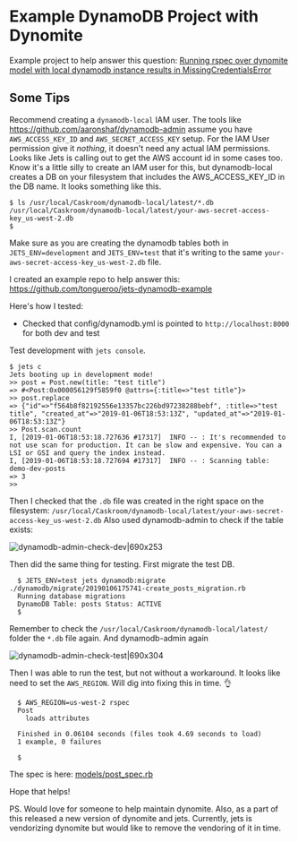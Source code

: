 # Example DynamoDB Project with Dynomite

Example project to help answer this question: [Running rspec over dynomite model with local dynamodb instance results in MissingCredentialsError](https://community.rubyonjets.com/t/running-rspec-over-dynomite-model-with-local-dynamodb-instance-results-in-missingcredentialserror/31/2)

## Some Tips

Recommend creating a `dynamodb-local` IAM user. The tools like https://github.com/aaronshaf/dynamodb-admin assume you have `AWS_ACCESS_KEY_ID` and `AWS_SECRET_ACCESS_KEY` setup. For the IAM User permission give it *nothing*, it doesn't need any actual IAM permissions. Looks like Jets is calling out to get the AWS account id in some cases too. Know it's a little silly to create an IAM user for this, but dynamodb-local creates a DB on your filesystem that includes the AWS_ACCESS_KEY_ID in the DB name. It looks something like this.

    $ ls /usr/local/Caskroom/dynamodb-local/latest/*.db
    /usr/local/Caskroom/dynamodb-local/latest/your-aws-secret-access-key_us-west-2.db
    $

Make sure as you are creating the dynamodb tables both in `JETS_ENV=development` and `JETS_ENV=test` that it's writing to the same `your-aws-secret-access-key_us-west-2.db` file.

I created an example repo to help answer this: https://github.com/tongueroo/jets-dynamodb-example

Here's how I tested:

* Checked that config/dynamodb.yml is pointed to `http://localhost:8000` for both dev and test

Test development with `jets console`.

    $ jets c
    Jets booting up in development mode!
    >> post = Post.new(title: "test title")
    => #<Post:0x000056129f5859f0 @attrs={:title=>"test title"}>
    >> post.replace
    => {"id"=>"f564b8f82192556e13357bc226bd97238288bebf", :title=>"test title", "created_at"=>"2019-01-06T18:53:13Z", "updated_at"=>"2019-01-06T18:53:13Z"}
    >> Post.scan.count
    I, [2019-01-06T18:53:18.727636 #17317]  INFO -- : It's recommended to not use scan for production. It can be slow and expensive. You can a LSI or GSI and query the index instead.
    I, [2019-01-06T18:53:18.727694 #17317]  INFO -- : Scanning table: demo-dev-posts
    => 3
    >>

Then I checked that the `.db` file was created in the right space on the filesystem: `/usr/local/Caskroom/dynamodb-local/latest/your-aws-secret-access-key_us-west-2.db`  Also used dynamodb-admin to check if the table exists:

![dynamodb-admin-check-dev|690x253](https://raw.githubusercontent.com/tongueroo/jets-dynamodb-example/master/screenshots/dynamodb-admin-check-dev.png)

Then did the same thing for testing. First migrate the test DB.

      $ JETS_ENV=test jets dynamodb:migrate ./dynamodb/migrate/20190106175741-create_posts_migration.rb
      Running database migrations
      DynamoDB Table: posts Status: ACTIVE
      $

Remember to check the `/usr/local/Caskroom/dynamodb-local/latest/` folder the `*.db` file again. And dynamodb-admin again

![dynamodb-admin-check-test|690x304](https://raw.githubusercontent.com/tongueroo/jets-dynamodb-example/master/screenshots/dynamodb-admin-check-test.png)

Then I was able to run the test, but not without a workaround. It looks like need to set the `AWS_REGION`. Will dig into fixing this in time. 👌

      $ AWS_REGION=us-west-2 rspec
      Post
        loads attributes

      Finished in 0.06104 seconds (files took 4.69 seconds to load)
      1 example, 0 failures

      $

The spec is here: [models/post_spec.rb](https://github.com/tongueroo/jets-dynamodb-example/blob/master/spec/models/post_spec.rb)

Hope that helps!

PS. Would love for someone to help maintain dynomite. Also, as a part of this released a new version of dynomite and jets. Currently, jets is vendorizing dynomite but would like to remove the vendoring of it in time.